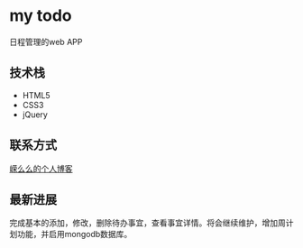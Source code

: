 # my todo

日程管理的web APP

## 技术栈

- HTML5
- CSS3
- jQuery


## 联系方式

 [嵘么么的个人博客](http://blog.rongmm.cn/)

## 最新进展

完成基本的添加，修改，删除待办事宜，查看事宜详情。将会继续维护，增加周计划功能，并启用mongodb数据库。

